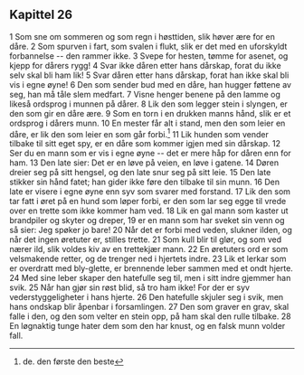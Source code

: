 ## Kapittel 26

1 Som sne om sommeren og som regn i høsttiden, slik høver ære for en dåre. 
2 Som spurven i fart, som svalen i flukt, slik er det med en uforskyldt forbannelse -- den rammer ikke. 
3 Svepe for hesten, tømme for asenet, og kjepp for dårers rygg! 
4 Svar ikke dåren etter hans dårskap, forat du ikke selv skal bli ham lik! 
5 Svar dåren etter hans dårskap, forat han ikke skal bli vis i egne øyne! 
6 Den som sender bud med en dåre, han hugger føttene av seg, han må tåle slem medfart. 
7 Visne henger benene på den lamme og likeså ordsprog i munnen på dårer. 
8 Lik den som legger stein i slyngen, er den som gir en dåre ære. 
9 Som en torn i en drukken manns hånd, slik er et ordsprog i dårers munn. 
10 En mester får alt i stand, men den som leier en dåre, er lik den som leier en som går forbi.[^1]
11 Lik hunden som vender tilbake til sitt eget spy, er en dåre som kommer igjen med sin dårskap. 
12 Ser du en mann som er vis i egne øyne -- det er mere håp for dåren enn for ham. 
13 Den late sier: Det er en løve på veien, en løve i gatene. 
14 Døren dreier seg på sitt hengsel, og den late snur seg på sitt leie. 
15 Den late stikker sin hånd fatet; han gider ikke føre den tilbake til sin munn. 
16 Den late er visere i egne øyne enn syv som svarer med forstand. 
17 Lik den som tar fatt i øret på en hund som løper forbi, er den som lar seg egge til vrede over en trette som ikke kommer ham ved. 
18 Lik en gal mann som kaster ut brandpiler og skyter og dreper, 
19 er en mann som har sveket sin venn og så sier: Jeg spøker jo bare! 
20 Når det er forbi med veden, slukner ilden, og når det ingen øretuter er, stilles trette. 
21 Som kull blir til glør, og som ved nærer ild, slik voldes kiv av en trettekjær mann. 
22 En øretuters ord er som velsmakende retter, og de trenger ned i hjertets indre. 
23 Lik et lerkar som er overdratt med bly-glette, er brennende leber sammen med et ondt hjerte. 
24 Med sine leber skaper den hatefulle seg til, men i sitt indre gjemmer han svik. 
25 Når han gjør sin røst blid, så tro ham ikke! For der er syv vederstyggeligheter i hans hjerte. 
26 Den hatefulle skjuler seg i svik, men hans ondskap blir åpenbar i forsamlingen. 
27 Den som graver en grav, skal falle i den, og den som velter en stein opp, på ham skal den rulle tilbake. 
28 En løgnaktig tunge hater dem som den har knust, og en falsk munn volder fall.

[^1]: de. den første den beste